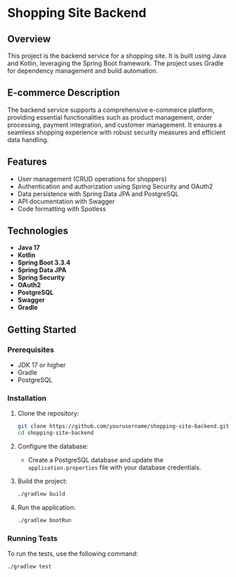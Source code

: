 # Shopping Site Backend

## Overview
This project is the backend service for a shopping site. It is built using Java and Kotlin, leveraging the Spring Boot framework. The project uses Gradle for dependency management and build automation.

## E-commerce Description
The backend service supports a comprehensive e-commerce platform, providing essential functionalities such as product management, order processing, payment integration, and customer management. It ensures a seamless shopping experience with robust security measures and efficient data handling.

## Features
- User management (CRUD operations for shoppers)
- Authentication and authorization using Spring Security and OAuth2
- Data persistence with Spring Data JPA and PostgreSQL
- API documentation with Swagger
- Code formatting with Spotless

## Technologies
- **Java 17**
- **Kotlin**
- **Spring Boot 3.3.4**
- **Spring Data JPA**
- **Spring Security**
- **OAuth2**
- **PostgreSQL**
- **Swagger**
- **Gradle**

## Getting Started

### Prerequisites
- JDK 17 or higher
- Gradle
- PostgreSQL

### Installation
1. Clone the repository:
    ```sh
    git clone https://github.com/yourusername/shopping-site-backend.git
    cd shopping-site-backend
    ```

2. Configure the database:
    - Create a PostgreSQL database and update the `application.properties` file with your database credentials.

3. Build the project:
    ```sh
    ./gradlew build
    ```

4. Run the application:
    ```sh
    ./gradlew bootRun
    ```

### Running Tests
To run the tests, use the following command:
```sh
./gradlew test